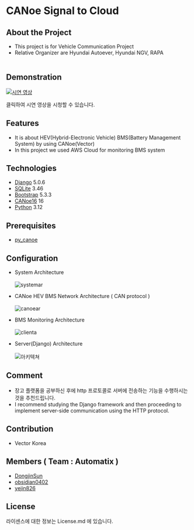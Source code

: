 # CANoe Signal to Cloud

## About the Project
- This project is for Vehicle Communication Project
- Relative Organizer are Hyundai Autoever, Hyundai NGV, RAPA
<br></br>

## Demonstration

[![시연 영상](https://img.youtube.com/vi/gK7qffP-1Zc/0.jpg)](https://www.youtube.com/watch?v=gK7qffP-1Zc)

클릭하여 시연 영상을 시청할 수 있습니다.


## Features
- It is about HEV(Hybrid-Electronic Vehicle) BMS(Battery Management System) by using CANoe(Vector)
- In this project we used AWS Cloud for monitoring BMS system

## Technologies

- [Django](https://www.djangoproject.com/) 5.0.6
- [SQLite](https://www.sqlite.org/) 3.46
- [Bootstrap](https://getbootstrap.com/) 5.3.3
- [CANoe16](https://www.vector.com/int/en/download/canoe-full-installer-16-sp6/) 16
- [Python](https://www.python.org/) 3.12

## Prerequisites

- [py_canoe](https://github.com/chaitu-ycr/py_canoe.git)


## Configuration
- System Architecture
<br></br>
![systemar](https://github.com/NahyunEE/CANoeSiganl_to_CloudServer/assets/50420981/62e2c86d-92a3-4246-9db7-5c4e450cfdf2)

- CANoe HEV BMS Network Architecture ( CAN protocol ) 
<br></br>
![canoear](https://github.com/NahyunEE/CANoeSiganl_to_CloudServer/assets/50420981/98f7d3b5-aea5-4bc9-8b30-61b34b97ce23)

- BMS Monitoring Architecture
<br></br>
![clienta](https://github.com/NahyunEE/CANoeSiganl_to_CloudServer/assets/50420981/fa1ea4cc-09fe-4c61-8b0e-6e7b3f7baa60)

- Server(Django) Architecture
<br></br>
![아키텍쳐](https://github.com/NahyunEE/CANoeSiganl_to_CloudServer/assets/50420981/053480cb-5bbc-4d20-aaaa-0fc210c2100b)



## Comment
- 장고 플랫폼을 공부하신 후에 http 프로토콜로 서버에 전송하는 기능을 수행하시는 것을 추천드립니다.
- I recommend studying the Django framework and then proceeding to implement server-side communication using the HTTP protocol.

  
## Contribution
- Vector Korea

## Members ( Team : Automatix )
- [DongjinSun](https://github.com/DongjinSun)
- [obsidian0402](https://github.com/obsidian0402)
- [yejin826](https://github.com/yejin826)

## License

라이센스에 대한 정보는 License.md 에 있습니다.





<!--URLS-->
[license-url]: License.md
